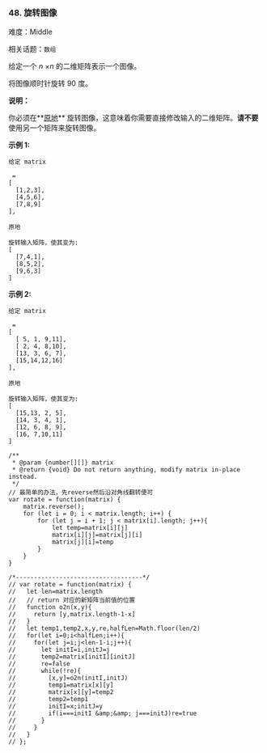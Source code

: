 ### 48. 旋转图像

难度：Middle

相关话题：`数组`

给定一个 *n* &times;*n*  的二维矩阵表示一个图像。



将图像顺时针旋转 90 度。



**说明：** 



你必须在**[原地](https://baike.baidu.com/item/%E5%8E%9F%E5%9C%B0%E7%AE%97%E6%B3%95)** 旋转图像，这意味着你需要直接修改输入的二维矩阵。**请不要** 使用另一个矩阵来旋转图像。



**示例 1:** 



```
给定 matrix

 = 
[
  [1,2,3],
  [4,5,6],
  [7,8,9]
],

原地

旋转输入矩阵，使其变为:
[
  [7,4,1],
  [8,5,2],
  [9,6,3]
]
```


**示例 2:** 



```
给定 matrix

 =
[
  [ 5, 1, 9,11],
  [ 2, 4, 8,10],
  [13, 3, 6, 7],
  [15,14,12,16]
], 

原地

旋转输入矩阵，使其变为:
[
  [15,13, 2, 5],
  [14, 3, 4, 1],
  [12, 6, 8, 9],
  [16, 7,10,11]
]
```

```
/**
 * @param {number[][]} matrix
 * @return {void} Do not return anything, modify matrix in-place instead.
 */
// 最简单的办法，先reverse然后沿对角线翻转便可
var rotate = function(matrix) {
    matrix.reverse();
    for (let i = 0; i < matrix.length; i++) {
        for (let j = i + 1; j < matrix[i].length; j++){
            let temp=matrix[i][j]
            matrix[i][j]=matrix[j][i]
            matrix[j][i]=temp
        }
    }
}

/*-----------------------------------*/
// var rotate = function(matrix) {
//   let len=matrix.length
//   // return 对应的新矩阵当前值的位置
//   function o2n(x,y){
//     return [y,matrix.length-1-x]
//   }
//   let temp1,temp2,x,y,re,halfLen=Math.floor(len/2)
//   for(let i=0;i<halfLen;i++){
//     for(let j=i;j<len-1-i;j++){
//       let initI=i,initJ=j
//       temp2=matrix[initI][initJ]
//       re=false
//       while(!re){
//         [x,y]=o2n(initI,initJ)
//         temp1=matrix[x][y]
//         matrix[x][y]=temp2
//         temp2=temp1
//         initI=x;initJ=y
//         if(i===initI &amp;&amp; j===initJ)re=true
//       }
//     }
//   }
// };
```

